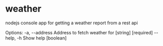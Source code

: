 # weather
nodejs console app for getting a weather report from a rest api


Options:
  -a, --address  Address to fetch weather for                [string] [required]
  --help, -h     Show help                                             [boolean]
